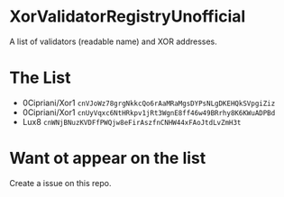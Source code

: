 # XorValidatorRegistryUnofficial
A list of validators (readable name) and XOR addresses.


# The List

* 0Cipriani/Xor1                  `cnVJoWz78grgNkkcQo6rAaMRaMgsDYPsNLgDKEHQkSVpgiZiz`
* 0Cipriani/Xor1                  `cnUyVqxc6NtHRkpv1jRt3WgnE8ff46w49BRrhy8K6KWuADPBd`
* Lux8                            `cnWNjBNuzKVDFfPWQjw8eFirAszfnCNHW44xFAoJtdLvZmH3t`


# Want ot appear on the list
Create a issue on this repo.
